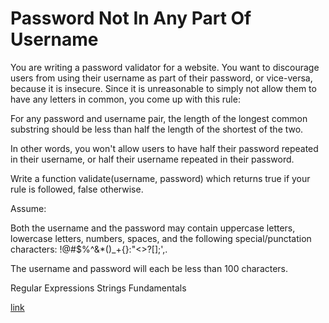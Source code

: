 # Password Not In Any Part Of Username

You are writing a password validator for a website. You want to discourage users from using their username as part of their password, or vice-versa, because it is insecure. Since it is unreasonable to simply not allow them to have any letters in common, you come up with this rule:

For any password and username pair, the length of the longest common substring should be less than half the length of the shortest of the two.

In other words, you won't allow users to have half their password repeated in their username, or half their username repeated in their password.

Write a function validate(username, password) which returns true if your rule is followed, false otherwise.

Assume:

Both the username and the password may contain uppercase letters, lowercase letters, numbers, spaces, and the following special/punctation characters: !@#$%^&*()_+{}:"<>?[];',.

The username and password will each be less than 100 characters.

Regular Expressions Strings Fundamentals

[link](https://www.codewars.com/kata/5c511d8877c0070e2c195faf/train/javascript)
